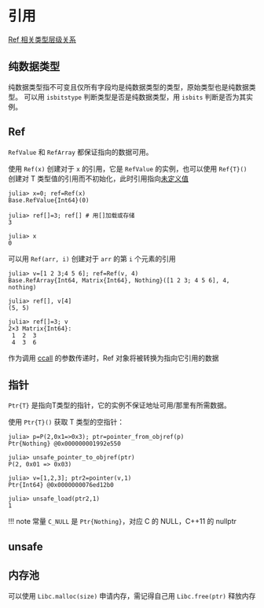 # 引用
[Ref 相关类型层级关系](../lists/typetree1.8.txt#L1042-L1048)

## 纯数据类型
纯数据类型指不可变且仅所有字段均是纯数据类型的类型，原始类型也是纯数据类型。
可以用 `isbitstype` 判断类型是否是纯数据类型，用 `isbits` 判断是否为其实例。

## Ref
`RefValue` 和 `RefArray` 都保证指向的数据可用。

使用 `Ref(x)` 创建对于 `x` 的引用，它是 `RefValue` 的实例，也可以使用 `Ref{T}()` 创建对 T 类型值的引用而不初始化，此时引用指向[未定义值](undef.md)
```julia-repl
julia> x=0; ref=Ref(x)
Base.RefValue{Int64}(0)

julia> ref[]=3; ref[] # 用[]加载或存储
3

julia> x
0
```

可以用 `Ref(arr, i)` 创建对于 `arr` 的第 `i` 个元素的引用
```julia-repl
julia> v=[1 2 3;4 5 6]; ref=Ref(v, 4)
Base.RefArray{Int64, Matrix{Int64}, Nothing}([1 2 3; 4 5 6], 4, nothing)

julia> ref[], v[4]
(5, 5)

julia> ref[]=3; v
2×3 Matrix{Int64}:
 1  2  3
 4  3  6
```

作为调用 [ccall](ccall.md) 的参数传递时，Ref 对象将被转换为指向它引用的数据

## 指针
`Ptr{T}` 是指向T类型的指针，它的实例不保证地址可用/那里有所需数据。

使用 `Ptr{T}()` 获取 T 类型的空指针：
```julia-repl
julia> p=P(2,0x1=>0x3); ptr=pointer_from_objref(p)
Ptr{Nothing} @0x000000001992e550

julia> unsafe_pointer_to_objref(ptr)
P(2, 0x01 => 0x03)

julia> v=[1,2,3]; ptr2=pointer(v,1)
Ptr{Int64} @0x0000000076ed12b0

julia> unsafe_load(ptr2,1)
1
```

!!! note
	常量 `C_NULL` 是 `Ptr{Nothing}`，对应 C 的 NULL，C++11 的 nullptr

## unsafe

## 内存池
可以使用 `Libc.malloc(size)` 申请内存，需记得自己用 `Libc.free(ptr)` 释放内存

